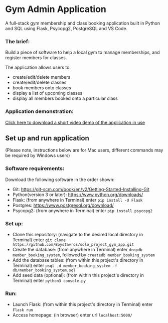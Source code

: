 <h1>Gym Admin Application</h1>

A full-stack gym membership and class booking application built in Python and SQL using Flask, Psycopg2, PostgreSQL and VS Code. 

<h3>The brief:</h3>

Build a piece of software to help a local gym to manage memberships, and register members for classes.

The application allows users to:

- create/edit/delete members 
- create/edit/delete classes
- book members onto classes 
- display a list of upcoming classes 
- display all members booked onto a particular class

<h3> Application demonstration:</h3>

[Click here to download a short video demo of the application in use](/static/md_images/app_demo_171221.zip)

<h2>Set up and run application </h2>
(Please note, instructions below are for Mac users, different commands may be required by Windows users)

<h3>Software requirements:</h3>
Download the following software in the order shown:

- Git: https://git-scm.com/book/en/v2/Getting-Started-Installing-Git 
- Python(version 3 or later): https://www.python.org/downloads/
- Flask: (from anywhere in Terminal) enter ``` pip install -U Flask ```
- Postgres: https://www.postgresql.org/download/
- Psycopg2: (from anywhere in Terminal) enter ``` pip install psycopg2 ```

<h3>Set up:</h3>

- Clone this repository: (navigate to the desired local directory in Terminal) enter ``` git clone https://github.com/Boystavros/solo_project_gym_app.git ```
- Create the database: (from anywhere in Terminal) enter ``` dropdb member_booking_system ```,
  followed by ``` createdb member_booking_system ```
- Add the database tables: (from within this project's directory in Terminal) enter ``` psql -d member_booking_system -f db/member_booking_system.sql ```
- Add seed data (optional): (from within this project's directory in Terminal) enter ``` python3 console.py ```

<h3>Run:</h3>

- Launch Flask: (from within this project's directory in Terminal) enter ``` Flask run ```
- Access homepage: (in browser) enter url ``` localhost:5000/ ```
